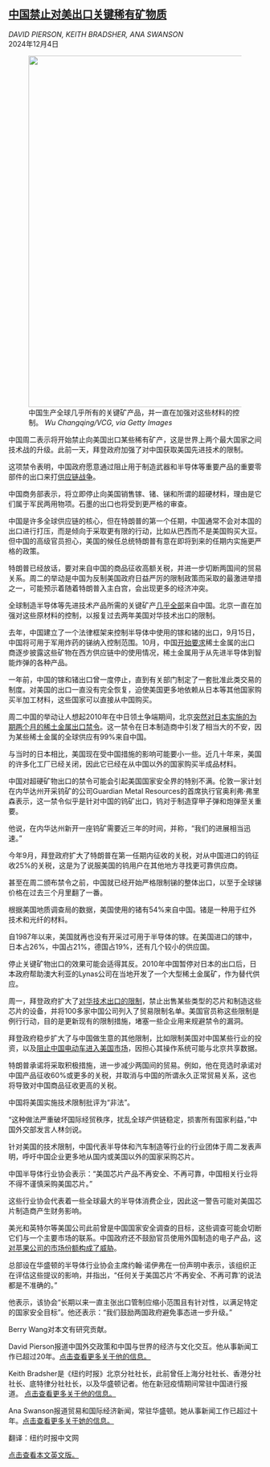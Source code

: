 <!--1733287022000-->
[中国禁止对美出口关键稀有矿物质](https://cn.nytimes.com/china/20241204/china-minerals-semiconductors/)
------

<address>DAVID PIERSON, KEITH BRADSHER, ANA SWANSON</address><time pudate="2024-12-04 12:34:16" datetime="2024-12-04 12:34:16">2024年12月4日</time><figure><img src="https://images.weserv.nl/?url=static01.nyt.com/images/2024/12/03/world/03china-retaliation/03china-retaliation-master1050.jpg" width="1050" height="700"><figcaption>中国生产全球几乎所有的关键矿产品，并一直在加强对这些材料的控制。 <cite>Wu Changqing/VCG, via Getty Images</cite></figcaption></figure><section><p>中国周二表示将开始禁止向美国出口某些稀有矿产，这是世界上两个最大国家之间技术战的升级。此前一天，拜登政府加强了对中国获取美国先进技术的限制。</p><p>这项禁令表明，中国政府愿意通过阻止用于制造武器和半导体等重要产品的重要零部件的出口来打<a href="https://www.nytimes.com/2024/11/27/business/china-retaliation-skydio.html">供应链战争</a>。</p><p>中国商务部表示，将立即停止向美国销售镓、锗、锑和所谓的超硬材料，理由是它们属于军民两用物项。石墨的出口也将受到更严格的审查。</p><p>中国是许多全球供应链的核心，但在特朗普的第一个任期，中国通常不会对本国的出口进行打压，而是倾向于采取更有限的行动，比如从巴西而不是美国购买大豆。但中国的高级官员担心，美国的候任总统特朗普有意在即将到来的任期内实施更严格的政策。</p><p>特朗普已经放话，要对来自中国的商品征收高额关税，并进一步切断两国间的贸易关系。周二的举动是中国为反制美国政府日益严厉的限制政策而采取的最激进举措之一，可能预示着随着特朗普入主白宫，会出现更多的经济冲突。</p><p>全球制造半导体等先进技术产品所需的关键矿产<a href="https://www.nytimes.com/2024/10/26/business/china-critical-minerals-semiconductors.html" title="Link: https://www.nytimes.com/2024/10/26/business/china-critical-minerals-semiconductors.html">几乎全部</a>来自中国。北京一直在加强对这些原材料的控制，以报复过去两年美国对华技术出口的限制。</p><p>去年，中国建立了一个法律框架来控制半导体中使用的镓和锗的出口，9月15日，中国将可用于军用炸药的锑纳入控制范围。10月，中国<a href="https://www.nytimes.com/2024/10/26/business/china-critical-minerals-semiconductors.html" title="Link: https://www.nytimes.com/2024/10/26/business/china-critical-minerals-semiconductors.html">开始要求</a>稀土金属的出口商逐步披露这些矿物在西方供应链中的使用情况，稀土金属用于从先进半导体到智能炸弹的各种产品。</p><p>一年前，中国的镓和锗出口曾一度停止，直到有关部门制定了一套批准此类交易的制度。对美国的出口一直没有完全恢复，迫使美国更多地依赖从日本等其他国家购买半加工材料，这些国家可以直接从中国购买。</p><p>周二中国的举动让人想起2010年在中日领土争端期间，北京<a href="https://www.nytimes.com/2010/09/23/business/global/23rare.html" title="Link: https://www.nytimes.com/2010/09/23/business/global/23rare.html">突然对日本实施的为期两个月的稀土金属出口禁令</a>。这一禁令在日本制造商中引发了相当大的不安，因为某些稀土金属的全球供应有99%来自中国。</p><p>与当时的日本相比，美国现在受中国措施的影响可能要小一些。近几十年来，美国的许多化工厂已经关闭，因此它已经在从中国以外的国家购买半成品材料。</p><p>中国对超硬矿物出口的禁令可能会引起美国国家安全界的特别不满。伦敦一家计划在内华达州开采钨矿的公司Guardian Metal Resources的首席执行官奥利弗·弗里森表示，这一禁令似乎是针对中国的钨矿出口，钨对于制造穿甲子弹和炮弹至关重要。</p><p>他说，在内华达州新开一座钨矿需要近三年的时间，并称，“我们的进展相当迅速。”</p><p>今年9月，拜登政府扩大了特朗普在第一任期内征收的关税，对从中国进口的钨征收25%的关税，这是为了说服美国的钨用户在其他地方寻找更可靠供应商。</p><p>甚至在周二颁布禁令之前，中国就已经开始严格限制锑的整体出口，以至于全球锑价格在过去三个月里翻了一番。</p><p>根据美国地质调查局的数据，美国使用的锗有54%来自中国。锗是一种用于红外技术和光纤的材料。</p><p>自1987年以来，美国就再也没有开采过可用于半导体的镓。在美国进口的镓中，日本占26%，中国占21%，德国占19%，还有几个较小的供应国。</p><p>停止关键矿物出口的效果可能会适得其反。2010年中国暂停对日本的出口后，日本政府帮助澳大利亚的Lynas公司在当地开发了一个大型稀土金属矿，作为替代供应。</p><p>周一，拜登政府扩大了<a href="https://cn.nytimes.com/business/20241203/biden-china-chips-exports/" title="Link: https://cn.nytimes.com/business/20241203/biden-china-chips-exports/">对华技术出口的限制</a>，禁止出售某些类型的芯片和制造这些芯片的设备，并将100多家中国公司列入了贸易限制名单。美国官员称这些限制是例行行动，目的是更新现有的限制措施，堵塞一些企业用来规避禁令的漏洞。</p><p>拜登政府稳步扩大了与中国做生意的其他限制，比如限制美国对中国某些行业的投资，以及<a href="https://www.nytimes.com/2024/02/29/us/politics/biden-chinese-electric-vehicles.html">阻止中国电动车进入美国市场</a>，因担心其操作系统可能与北京共享数据。</p><p>特朗普承诺将采取积极措施，进一步减少两国间的贸易。例如，他在竞选时承诺对中国产品征收60%或更多的关税，并取消与中国的所谓永久正常贸易关系，这也将导致对中国商品征收更高的关税。</p><p>中国将美国实施技术限制批评为“非法”。</p><p>“这种做法严重破坏国际经贸秩序，扰乱全球产供链稳定，损害所有国家利益，”中国外交部发言人林剑说。</p><p>针对美国的技术限制，中国代表半导体和汽车制造等行业的行业团体于周二发表声明，呼吁中国企业更多地从国内或美国以外的国家采购芯片。</p><p>中国半导体行业协会表示：“美国芯片产品不再安全、不再可靠，中国相关行业将不得不谨慎采购美国芯片。”</p><p>这些行业协会代表着一些全球最大的半导体消费企业，因此这一警告可能对美国芯片制造商产生财务影响。</p><p>美光和英特尔等美国公司此前曾是中国国家安全调查的目标，这些调查可能会切断它们与一个主要市场的联系。中国政府还不鼓励官员使用外国制造的电子产品，这<a href="https://www.nytimes.com/2023/09/11/business/apple-china-iphones.html">对苹果公司的市场份额构成了威胁</a>。</p><p>总部设在华盛顿的半导体行业协会主席约翰·诺伊弗在一份声明中表示，该组织正在评估这些提议的影响，并指出，“任何关于美国芯片‘不再安全、不再可靠’的说法都是不准确的。”</p><p>他表示，该协会“长期以来一直主张出口管制应缩小范围且有针对性，以满足特定的国家安全目标”。他还表示：“我们鼓励两国政府避免事态进一步升级。”</p></section><footer><p>Berry Wang对本文有研究贡献。</p><p>David Pierson报道中国外交政策和中国与世界的经济与文化交互。他从事新闻工作已超过20年。<a rel="nofollow" target="_blank" href="https://www.nytimes.com/by/david-pierson">点击查看更多关于他的信息。</a></p><p>Keith Bradsher是《纽约时报》北京分社社长，此前曾任上海分社社长、香港分社社长、底特律分社社长，以及华盛顿记者。他在新冠疫情期间常驻中国进行报道。 <a rel="nofollow" target="_blank" href="https://www.nytimes.com/by/keith-bradsher">点击查看更多关于他的信息。</a></p><p>Ana Swanson报道贸易和国际经济新闻，常驻华盛顿。她从事新闻工作已超过十年。<a rel="nofollow" target="_blank" href="https://www.nytimes.com/by/ana-swanson?action=click&pgtype=Article&state=default&variant=1_link&block=storyline_reporter_bio_recirc">点击查看更多关于她的信息。</a></p><p>翻译：纽约时报中文网</p><p><a rel="nofollow" target="_blank" href="https://www.nytimes.com/2024/12/03/world/asia/china-minerals-semiconductors.html">点击查看本文英文版。</a></p></footer>
